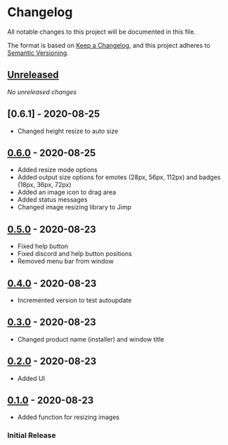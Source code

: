 # Changelog
All notable changes to this project will be documented in this file.

The format is based on [Keep a Changelog](https://keepachangelog.com/en/1.0.0/),
and this project adheres to [Semantic Versioning](https://semver.org/spec/v2.0.0.html).

## [Unreleased]
_No unreleased changes_

## [0.6.1] - 2020-08-25
- Changed height resize to auto size

## [0.6.0] - 2020-08-25
- Added resize mode options
- Added output size options for emotes (28px, 56px, 112px) and badges (18px, 36px, 72px)
- Added an image icon to drag area
- Added status messages
- Changed image resizing library to Jimp

## [0.5.0] - 2020-08-23
- Fixed help button
- Fixed discord and help button positions
- Removed menu bar from window

## [0.4.0] - 2020-08-23
- Incremented version to test autoupdate

## [0.3.0] - 2020-08-23
- Changed product name (installer) and window title

## [0.2.0] - 2020-08-23
- Added UI 

## [0.1.0] - 2020-08-23
- Added function for resizing images

### Initial Release

[0.6.0]: https://github.com/VariXx/emote-resizer/tree/v0.6.0
[0.5.0]: https://github.com/VariXx/emote-resizer/tree/v0.5.0
[0.4.0]: https://github.com/VariXx/emote-resizer/tree/v0.4.0
[0.3.0]: https://github.com/VariXx/emote-resizer/tree/v0.3.0
[0.2.0]: https://github.com/VariXx/emote-resizer/tree/v0.2.0
[0.1.0]: https://github.com/VariXx/emote-resizer/tree/v0.1.0
[Unreleased]: https://github.com/VariXx/emote-resizer/compare/v0.5.0...master
